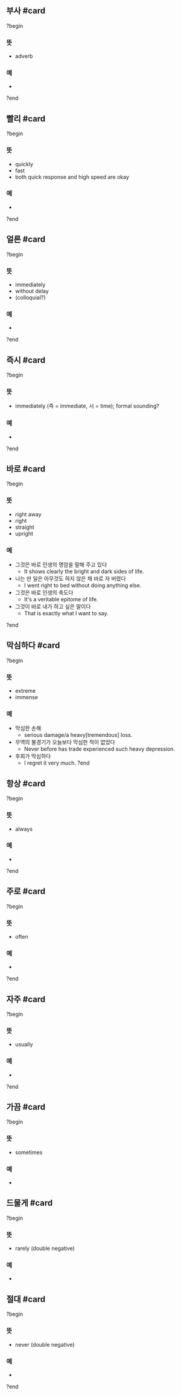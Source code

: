 ## 부사 #card
?begin
### 뜻
- adverb
### 예
-
<!--SR:!2025-04-18,3,252-->
?end


## 빨리 #card
?begin
### 뜻
- quickly
- fast
- both quick response and high speed are okay
### 예
-
?end


## 얼른 #card
?begin
### 뜻
- immediately
- without delay
- (colloquial?)
### 예
-
?end


## 즉시 #card
?begin
### 뜻
- immediately (즉 = immediate, 시 = time); formal sounding?
### 예
-
?end


## 바로 #card
?begin
### 뜻
- right away
- right
- straight
- upright
### 예
- 그것은 바로 인생의 명암을 말해 주고 있다
	- It shows clearly the bright and dark sides of life.
- 나는 딴 일은 아무것도 하지 않은 채 바로 자 버렸다
	- I went right to bed without doing anything else.
- 그것은 바로 인생의 축도다
	- It's a veritable epitome of life.
- 그것이 바로 내가 하고 싶은 말이다
	- That is exactly what I want to say.
<!--SR:!2025-04-16,9,250-->
?end


## 막심하다 #card
?begin
### 뜻
- extreme
- immense
### 예
- 막심한 손해
	- serious damage/a heavy[tremendous] loss.
- 무역의 불경기가 오늘보다 막심한 적이 없었다
	- Never before has trade experienced such heavy depression.
- 후회가 막심하다
	- I regret it very much.
?end


## 항상 #card
?begin
### 뜻
- always
### 예
-
?end


## 주로 #card
?begin
### 뜻
- often
### 예
-
?end


## 자주 #card
?begin
### 뜻
- usually
### 예
-
<!--SR:!2025-04-19,12,270-->
?end


## 가끔 #card
?begin
### 뜻
- sometimes
### 예
-

## 드물게 #card
?begin
### 뜻
- rarely (double negative)
### 예
-

## 절대 #card
?begin
### 뜻
- never (double negative)
### 예
-
?end




